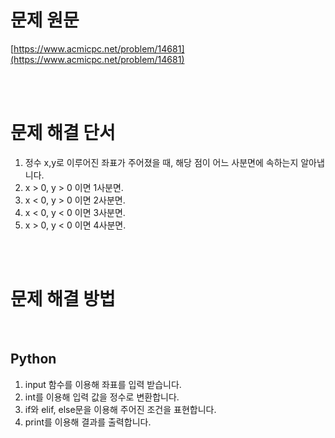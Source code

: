 # 문제 원문

[https://www.acmicpc.net/problem/14681](https://www.acmicpc.net/problem/14681)

<br><br>

# 문제 해결 단서

1. 정수 x,y로 이루어진 좌표가 주어졌을 때, 해당 점이 어느 사분면에 속하는지 알아냅니다.
2. x > 0, y > 0 이면 1사분면.
3. x < 0, y > 0 이면 2사분면.
4. x < 0, y < 0 이면 3사분면.
5. x > 0, y < 0 이면 4사분면.

<br><br>

# 문제 해결 방법

<br>

## Python

1. input 함수를 이용해 좌표를 입력 받습니다.
2. int를 이용해 입력 값을 정수로 변환합니다.
3. if와 elif, else문을 이용해 주어진 조건을 표현합니다.
4. print를 이용해 결과를 출력합니다.
